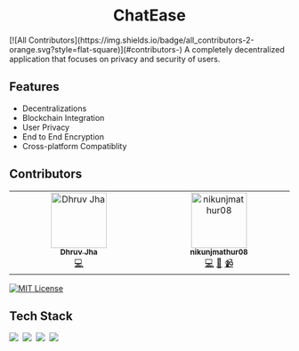 <h1 align="center">ChatEase</h1>
<!-- ALL-CONTRIBUTORS-BADGE:START - Do not remove or modify this section -->
[![All Contributors](https://img.shields.io/badge/all_contributors-2-orange.svg?style=flat-square)](#contributors-)
<!-- ALL-CONTRIBUTORS-BADGE:END -->
A completely decentralized application that focuses on privacy and security of users.

## Features
<ul><li>Decentralizations
<li>Blockchain Integration
<li>User Privacy
<li>End to End Encryption
<li>Cross-platform Compatiblity
</ul>

## Contributors

<!-- ALL-CONTRIBUTORS-LIST:START - Do not remove or modify this section -->
<!-- prettier-ignore-start -->
<!-- markdownlint-disable -->
<table>
  <tbody>
    <tr>
      <td align="center" valign="top" width="14.28%"><a href="https://dhrxvjhx.github.io"><img src="https://avatars.githubusercontent.com/u/68009084?v=4?s=100" width="100px;" alt="Dhruv Jha"/><br /><sub><b>Dhruv Jha</b></sub></a><br /><a href="https://github.com/dhrxvjhx/genesis1.0/commits?author=dhrxvjhx" title="Code">💻</a></td>
      <td align="center" valign="top" width="14.28%"><a href="https://github.com/nikunjmathur08"><img src="https://avatars.githubusercontent.com/u/142373040?v=4?s=100" width="100px;" alt="nikunjmathur08"/><br /><sub><b>nikunjmathur08</b></sub></a><br /><a href="https://github.com/dhrxvjhx/genesis1.0/commits?author=nikunjmathur08" title="Code">💻</a> <a href="#design-nikunjmathur08" title="Design">🎨</a> <a href="#video-nikunjmathur08" title="Videos">📹</a></td>
    </tr>
  </tbody>
</table>

<!-- markdownlint-restore -->
<!-- prettier-ignore-end -->

<!-- ALL-CONTRIBUTORS-LIST:END -->
<!-- prettier-ignore-start -->
<!-- markdownlint-disable -->

<!-- markdownlint-restore -->
<!-- prettier-ignore-end -->

<!-- ALL-CONTRIBUTORS-LIST:END -->




[![MIT License](https://img.shields.io/badge/License-MIT-orange.svg)](https://choosealicense.com/licenses/mit/)


<h2>Tech Stack</h2>
<p>
<img src="https://img.shields.io/badge/HTML5-E34F26?style=for-the-badge&logo=html5&logoColor=white" />&nbsp; 
<img src="https://img.shields.io/badge/CSS3-1572B6?style=for-the-badge&logo=css3&logoColor=white" />&nbsp;
<img src="https://img.shields.io/badge/next%20js-000000?style=for-the-badge&logo=nextdotjs&logoColor=white" />&nbsp;
<img src="https://img.shields.io/badge/Solidity-e6e6e6?style=for-the-badge&logo=solidity&logoColor=black" />
</p>


